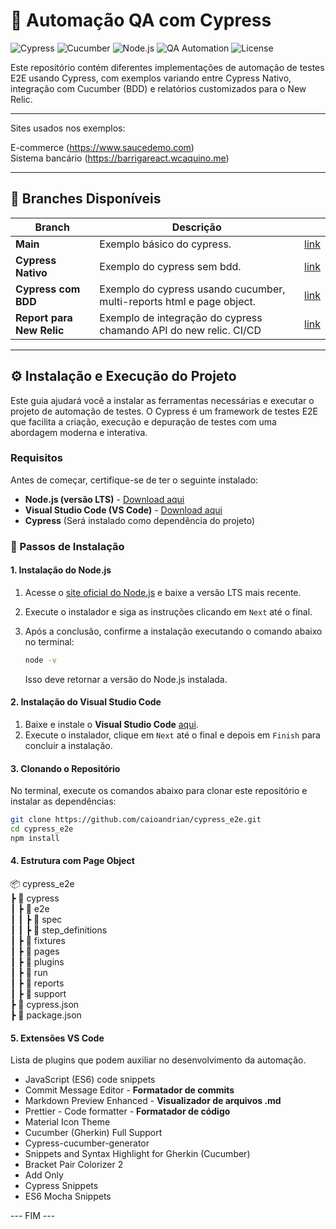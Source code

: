 # 🚀 Automação QA com Cypress

![Cypress](https://img.shields.io/badge/Cypress-E2E%20Testing-green?style=flat&logo=cypress) 
![Cucumber](https://img.shields.io/badge/Cucumber-BDD-blue?style=flat&logo=cucumber)
![Node.js](https://img.shields.io/badge/Node.js-v14.x%20LTS-green?style=flat&logo=node.js)
![QA Automation](https://img.shields.io/badge/QA%20Automation-Continuous%20Testing-orange?style=flat&logo=testing-library)
![License](https://img.shields.io/badge/License-MIT-brightgreen?style=flat)

Este repositório contém diferentes implementações de automação de testes E2E usando Cypress, com exemplos variando entre Cypress Nativo, integração com Cucumber (BDD) e relatórios customizados para o New Relic.

---

Sites usados nos exemplos:

E-commerce (https://www.saucedemo.com)<br>
Sistema bancário (https://barrigareact.wcaquino.me)

---

## 📂 Branches Disponíveis

| Branch                               | Descrição                                                                                                  |                                                                                                       |
|--------------------------------------|------------------------------------------------------------------------------------------------------------|-----------------------------------------------------------------------------------------------------------|
| **Main**                   |           Exemplo básico do cypress.                                                  | [link](https://github.com/caioandrian/cypress_e2e/tree/main)                                     |
| **Cypress Nativo**  | Exemplo do cypress sem bdd.                                      | [link](https://github.com/caioandrian/cypress_e2e/tree/saucedemo-cypress-nativo)             |
| **Cypress com BDD**                  | Exemplo do cypress usando cucumber, multi-reports html e page object.                        | [link](https://github.com/caioandrian/cypress_e2e/tree/cypress-cucumber-bdd)                    |
| **Report para New Relic**  | Exemplo de integração do cypress chamando API do new relic. CI/CD                                        | [link](https://github.com/caioandrian/cypress_e2e/tree/report-to-newrelic)             |

---

## ⚙️ Instalação e Execução do Projeto

Este guia ajudará você a instalar as ferramentas necessárias e executar o projeto de automação de testes. O Cypress é um framework de testes E2E que facilita a criação, execução e depuração de testes com uma abordagem moderna e interativa.

### Requisitos

Antes de começar, certifique-se de ter o seguinte instalado:

- **Node.js (versão LTS)** - [Download aqui](https://nodejs.org/en/)
- **Visual Studio Code (VS Code)** - [Download aqui](https://code.visualstudio.com/download)
- **Cypress** (Será instalado como dependência do projeto)

### 🚀 Passos de Instalação

#### 1. Instalação do Node.js

1. Acesse o [site oficial do Node.js](https://nodejs.org/en/) e baixe a versão LTS mais recente.
2. Execute o instalador e siga as instruções clicando em `Next` até o final.
3. Após a conclusão, confirme a instalação executando o comando abaixo no terminal:

    ```bash
    node -v
    ```

   Isso deve retornar a versão do Node.js instalada.

#### 2. Instalação do Visual Studio Code

1. Baixe e instale o **Visual Studio Code** [aqui](https://code.visualstudio.com/download).
2. Execute o instalador, clique em `Next` até o final e depois em `Finish` para concluir a instalação.

#### 3. Clonando o Repositório

No terminal, execute os comandos abaixo para clonar este repositório e instalar as dependências:

```bash
git clone https://github.com/caioandrian/cypress_e2e.git
cd cypress_e2e
npm install
```

#### 4. Estrutura com Page Object

📦 cypress_e2e  
 ┣ 📂 cypress  
 ┃ ┣ 📂 e2e                  
 ┃ ┃ ┣ 📂 spec              
 ┃ ┃ ┣ 📂 step_definitions    
 ┃ ┣ 📂 fixtures              
 ┃ ┣ 📂 pages                 
 ┃ ┣ 📂 plugins               
 ┃ ┣ 📂 run                   
 ┃ ┣ 📂 reports               
 ┃ ┣ 📂 support               
 ┣ 📜 cypress.json            
 ┣ 📜 package.json          


#### 5. Extensões VS Code

Lista de plugins que podem auxiliar no desenvolvimento da automação.

- JavaScript (ES6) code snippets
- Commit Message Editor - **Formatador de commits**
- Markdown Preview Enhanced - **Visualizador de arquivos .md**
- Prettier - Code formatter - **Formatador de código**
- Material Icon Theme
- Cucumber (Gherkin) Full Support
- Cypress-cucumber-generator
- Snippets and Syntax Highlight for Gherkin (Cucumber)
- Bracket Pair Colorizer 2
- Add Only
- Cypress Snippets
- ES6 Mocha Snippets

--- FIM ---
